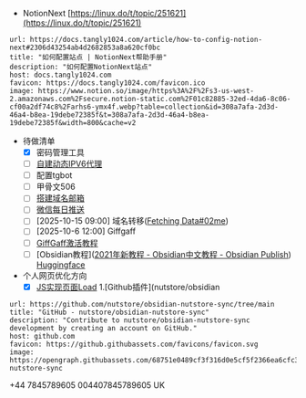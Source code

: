 - NotionNext
    [https://linux.do/t/topic/251621](https://linux.do/t/topic/251621)
    
```cardlink
url: https://docs.tangly1024.com/article/how-to-config-notion-next#2306d43254ab4d2682853a8a620cf0bc
title: "如何配置站点 | NotionNext帮助手册"
description: "如何配置NotionNext站点"
host: docs.tangly1024.com
favicon: https://docs.tangly1024.com/favicon.ico
image: https://www.notion.so/image/https%3A%2F%2Fs3-us-west-2.amazonaws.com%2Fsecure.notion-static.com%2F01c82885-32ed-4da6-8c06-cf00a2df74c8%2Farhs6-ymx4f.webp?table=collection&id=308a7afa-2d3d-46a4-b8ea-19debe72385f&t=308a7afa-2d3d-46a4-b8ea-19debe72385f&width=800&cache=v2
```

    
- 待做清单
    - [x] 密码管理工具
    - [ ] [自建动态IPV6代理](https://linux.do/t/topic/367413)
    - [ ] 配置tgbot
    - [ ] 甲骨文506
    - [ ] [搭建域名邮箱](https://linux.do/t/topic/316819/)
    - [ ] [微信每日推送](https://linux.do/t/topic/431480)
    - [ ] [2025-10-15 09:00] 域名转移([Fetching Data#02me](https://dash.cloudflare.com/96478f50753e276adadbeb5e0c495ba1))
    - [ ] [2025-10-6 12:00] Giffgaff
    - [ ] [GiffGaff激活教程](https://sussurous.com/posts/giffgaff-guide/)
    - [ ] [Obsidian教程]([2021年新教程 - Obsidian中文教程 - Obsidian Publish](https://publish.obsidian.md/chinesehelp/01+2021%E6%96%B0%E6%95%99%E7%A8%8B/2021%E5%B9%B4%E6%96%B0%E6%95%99%E7%A8%8B))
    [Huggingface](https://linux.do/t/topic/487868)
    
- 个人网页优化方向
    - [x] [JS实现页面Load](https://docs.pingcode.com/baike/2280608)
1.[Github插件](nutstore/obsidian
```cardlink
url: https://github.com/nutstore/obsidian-nutstore-sync/tree/main
title: "GitHub - nutstore/obsidian-nutstore-sync"
description: "Contribute to nutstore/obsidian-nutstore-sync development by creating an account on GitHub."
host: github.com
favicon: https://github.githubassets.com/favicons/favicon.svg
image: https://opengraph.githubassets.com/68751e0489cf3f316d0e5cf5f2366ea6cfc35c3c89abb2b71e1d901aacb132bc/nutstore/obsidian-nutstore-sync
```
+44 7845789605
004407845789605 UK
